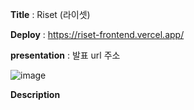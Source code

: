 **Title** : Riset (라이셋)

**Deploy** : https://riset-frontend.vercel.app/

**presentation** : 발표 url 주소

![image](https://github.com/rise-set-riset/riset_frontend/assets/94303981/31c12154-144a-49ec-a2c8-74eac43563da)

**Description**

